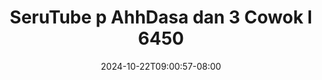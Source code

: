 --- 
title: "SeruTube p AhhDasa dan 3 Cowok l 6450"
description: "video bokep SeruTube p AhhDasa dan 3 Cowok l 6450 simontok full vidio terbaru"
date: 2024-10-22T09:00:57-08:00
file_code: "qv10ygwmwj60"
draft: false
cover: "7ocpj12cfagvcrkt.jpg"
tags: ["SeruTube", "AhhDasa", "dan", "Cowok", "bokep-indo", "bokep-viral", "bokep-ig"]
length: 364
fld_id: "1482911"
foldername: "Ahh dasa o labilasa update"
categories: ["Ahh dasa o labilasa update"]
views: 0
---